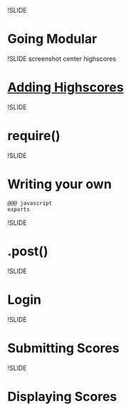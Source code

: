 !SLIDE
# Going Modular

!SLIDE screenshot center highscores
# [Adding Highscores](http://127.0.0.1:8500)

!SLIDE
# require()

!SLIDE
# Writing your own

    @@@ javascript
    exports

!SLIDE
# .post()

!SLIDE
# Login

!SLIDE
# Submitting Scores

!SLIDE
# Displaying Scores
